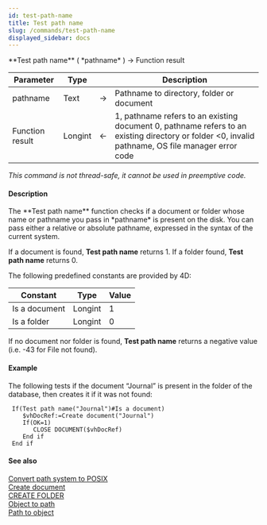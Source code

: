 ```yaml
---
id: test-path-name
title: Test path name
slug: /commands/test-path-name
displayed_sidebar: docs
---
```


<!--REF #_command_.Test path name.Syntax-->**Test path name** ( *pathname* ) -> Function result<!-- END REF-->
<!--REF #_command_.Test path name.Params-->
| Parameter | Type |  | Description |
| --- | --- | --- | --- |
| pathname | Text | &#8594;  | Pathname to directory, folder or document |
| Function result | Longint | &#8592; | 1, pathname refers to an existing document 0, pathname refers to an existing directory or folder <0, invalid pathname, OS file manager error code |

<!-- END REF-->

*This command is not thread-safe, it cannot be used in preemptive code.*


#### Description 

<!--REF #_command_.Test path name.Summary-->The **Test path name** function checks if a document or folder whose name or pathname you pass in *pathname* is present on the disk.<!-- END REF--> You can pass either a relative or absolute pathname, expressed in the syntax of the current system.

If a document is found, **Test path name** returns 1\. If a folder found, **Test path name** returns 0.

The following predefined constants are provided by 4D:

| Constant      | Type    | Value |
| ------------- | ------- | ----- |
| Is a document | Longint | 1     |
| Is a folder   | Longint | 0     |

If no document nor folder is found, **Test path name** returns a negative value (i.e. -43 for File not found).

#### Example 

The following tests if the document “Journal” is present in the folder of the database, then creates it if it was not found: 

```4d
 If(Test path name("Journal")#Is a document)
    $vhDocRef:=Create document("Journal")
    If(OK=1)
       CLOSE DOCUMENT($vhDocRef)
    End if
 End if
```

#### See also 

[Convert path system to POSIX](convert-path-system-to-posix.md)  
[Create document](create-document.md)  
[CREATE FOLDER](create-folder.md)  
[Object to path](object-to-path.md)  
[Path to object](path-to-object.md)  